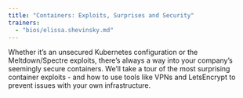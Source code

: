 ```yaml
---
title: "Containers: Exploits, Surprises and Security"
trainers:
  - "bios/elissa.shevinsky.md"
---
```

Whether it’s an unsecured Kubernetes configuration or the Meltdown/Spectre exploits, there’s always a way into your company’s seemingly secure containers. We’ll take a tour of the most surprising container exploits - and how to use tools like VPNs and LetsEncrypt to prevent issues with your own infrastructure.